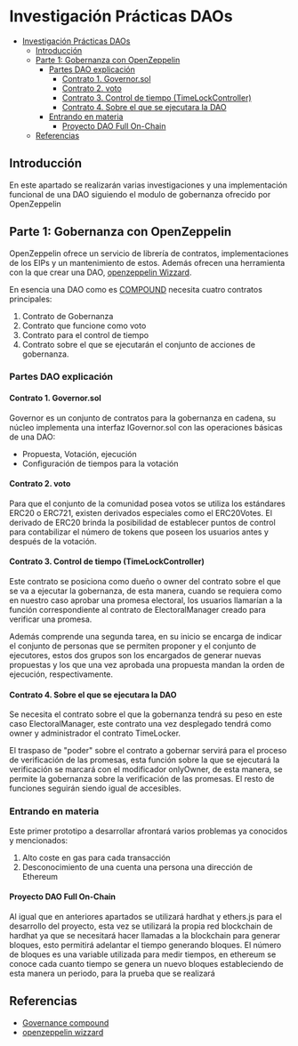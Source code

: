 # Investigación Prácticas DAOs

- [Investigación Prácticas DAOs](#investigación-prácticas-daos)
  - [Introducción](#introducción)
  - [Parte 1: Gobernanza con OpenZeppelin](#parte-1-gobernanza-con-openzeppelin)
    - [Partes DAO explicación](#partes-dao-explicación)
      - [Contrato 1. Governor.sol](#contrato-1-governorsol)
      - [Contrato 2. voto](#contrato-2-voto)
      - [Contrato 3. Control de tiempo (TimeLockController)](#contrato-3-control-de-tiempo-timelockcontroller)
      - [Contrato 4. Sobre el que se ejecutara la DAO](#contrato-4-sobre-el-que-se-ejecutara-la-dao)
    - [Entrando en materia](#entrando-en-materia)
      - [Proyecto DAO Full On-Chain](#proyecto-dao-full-on-chain)
  - [Referencias](#referencias)

## Introducción

En este apartado se realizarán varias investigaciones y una implementación funcional de una DAO siguiendo el modulo de gobernanza ofrecido por OpenZeppelin

## Parte 1: Gobernanza con OpenZeppelin

OpenZeppelin ofrece un servicio de librería de contratos, implementaciones de los EIPs y un mantenimiento de estos. Además ofrecen una herramienta con la que crear una DAO, [openzeppelin Wizzard](https://docs.openzeppelin.com/contracts/4.x/wizard).

En esencia una DAO como es [COMPOUND](https://compound.finance/) necesita cuatro contratos principales:

1. Contrato de Gobernanza
2. Contrato que funcione como voto
3. Contrato para el control de tiempo
4. Contrato sobre el que se ejecutarán el conjunto de acciones de gobernanza.

### Partes DAO explicación

#### Contrato 1. Governor.sol

Governor es un conjunto de contratos para la gobernanza en cadena, su núcleo implementa una interfaz IGovernor.sol con las operaciones básicas de una DAO:

- Propuesta, Votación, ejecución
- Configuración de tiempos para la votación

#### Contrato 2. voto

Para que el conjunto de la comunidad posea votos se utiliza los estándares ERC20 o ERC721, existen derivados especiales como el ERC20Votes. El derivado de ERC20 brinda la posibilidad de establecer puntos de control para contabilizar el número de tokens que poseen los usuarios antes y después de la votación.

#### Contrato 3. Control de tiempo (TimeLockController)

Este contrato se posiciona como dueño o owner del contrato sobre el que se va a ejecutar la gobernanza, de esta manera, cuando se requiera como en nuestro caso aprobar una promesa electoral, los usuarios llamarían a la función correspondiente al contrato de ElectoralManager creado para verificar una promesa.

Además comprende una segunda tarea, en su inicio se encarga de indicar el conjunto de personas que se permiten proponer y el conjunto de ejecutores, estos dos grupos son los encargados de generar nuevas propuestas y los que una vez aprobada una propuesta mandan la orden de ejecución, respectivamente.

#### Contrato 4. Sobre el que se ejecutara la DAO

Se necesita el contrato sobre el que la gobernanza tendrá su peso en este caso ElectoralManager, este contrato una vez desplegado tendrá como owner y administrador el contrato TimeLocker.

El traspaso de "poder" sobre el contrato a gobernar servirá para el proceso de verificación de las promesas, esta función sobre la que se ejecutará la verificación se marcará con el modificador onlyOwner, de esta manera, se permite la gobernanza sobre la verificación de las promesas. El resto de funciones seguirán siendo igual de accesibles.

### Entrando en materia

Este primer prototipo a desarrollar afrontará varios problemas ya conocidos y mencionados:

1. Alto coste en gas para cada transacción
2. Desconocimiento de una cuenta una persona una dirección de Ethereum

#### Proyecto DAO Full On-Chain

Al igual que en anteriores apartados se utilizará hardhat y ethers.js para el desarrollo del proyecto, esta vez se utilizará la propia red blockchain de hardhat ya que se necesitará hacer llamadas a la blockchain para generar bloques, esto permitirá adelantar el tiempo generando bloques. El número de bloques es una variable utilizada para medir tiempos, en ethereum se conoce cada cuanto tiempo se genera un nuevo bloques estableciendo de esta manera un periodo, para la prueba que se realizará

## Referencias

- [Governance compound](https://compound.finance/)
- [openzeppelin wizzard](https://docs.openzeppelin.com/contracts/4.x/wizard)
